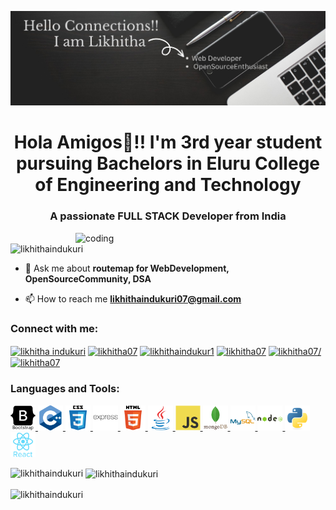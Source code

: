 ![logo](https://github.com/likhithaindukuri/likhithaindukuri/blob/main/Linked.jpg)


<h1 align="center">Hola Amigos👋!! I'm 3rd year student pursuing Bachelors  in Eluru College of Engineering and Technology</h1>
<h3 align="center">A passionate FULL STACK Developer from India </h3>

<img align="right" alt="coding" width="400" src="https://media.tenor.com/S59bPkT0pqcAAAAC/programming.gif">

<p align="left"> <img src="https://komarev.com/ghpvc/?username=likhithaindukuri&label=Profile%20views&color=0e75b6&style=flat" alt="likhithaindukuri" /> </p>

- 💬 Ask me about **routemap for WebDevelopment, OpenSourceCommunity, DSA**

- 📫 How to reach me **likhithaindukuri07@gmail.com**

<h3 align="left">Connect with me: </h3>
<p align="left">
<a href="https://linkedin.com/in/likhitha indukuri" target="blank"><img align="center" src="https://raw.githubusercontent.com/rahuldkjain/github-profile-readme-generator/master/src/images/icons/Social/linked-in-alt.svg" alt="likhitha indukuri" height="30" width="40" /></a>
<a href="https://www.codechef.com/users/likhitha07" target="blank"><img align="center" src="https://cdn.jsdelivr.net/npm/simple-icons@3.1.0/icons/codechef.svg" alt="likhitha07" height="30" width="40" /></a>
<a href="https://www.hackerrank.com/likhithaindukur1" target="blank"><img align="center" src="https://raw.githubusercontent.com/rahuldkjain/github-profile-readme-generator/master/src/images/icons/Social/hackerrank.svg" alt="likhithaindukur1" height="30" width="40" /></a>
<a href="https://codeforces.com/profile/likhitha07" target="blank"><img align="center" src="https://raw.githubusercontent.com/rahuldkjain/github-profile-readme-generator/master/src/images/icons/Social/codeforces.svg" alt="likhitha07" height="30" width="40" /></a>
<a href="https://www.leetcode.com/likhitha07/" target="blank"><img align="center" src="https://raw.githubusercontent.com/rahuldkjain/github-profile-readme-generator/master/src/images/icons/Social/leet-code.svg" alt="likhitha07/" height="30" width="40" /></a>
<a href="https://auth.geeksforgeeks.org/user/likhitha07" target="blank"><img align="center" src="https://raw.githubusercontent.com/rahuldkjain/github-profile-readme-generator/master/src/images/icons/Social/geeks-for-geeks.svg" alt="likhitha07" height="30" width="40" /></a>
</p>

<h3 align="left">Languages and  Tools:</h3>
<p align="left"> <a href="https://getbootstrap.com" target="_blank" rel="noreferrer"> <img src="https://raw.githubusercontent.com/devicons/devicon/master/icons/bootstrap/bootstrap-plain-wordmark.svg" alt="bootstrap" width="40" height="40"/> </a> <a href="https://www.w3schools.com/cpp/" target="_blank" rel="noreferrer"> <img src="https://raw.githubusercontent.com/devicons/devicon/master/icons/cplusplus/cplusplus-original.svg" alt="cplusplus" width="40" height="40"/> </a> <a href="https://www.w3schools.com/css/" target="_blank" rel="noreferrer"> <img src="https://raw.githubusercontent.com/devicons/devicon/master/icons/css3/css3-original-wordmark.svg" alt="css3" width="40" height="40"/> </a> <a href="https://expressjs.com" target="_blank" rel="noreferrer"> <img src="https://raw.githubusercontent.com/devicons/devicon/master/icons/express/express-original-wordmark.svg" alt="express" width="40" height="40"/> </a> <a href="https://www.w3.org/html/" target="_blank" rel="noreferrer"> <img src="https://raw.githubusercontent.com/devicons/devicon/master/icons/html5/html5-original-wordmark.svg" alt="html5" width="40" height="40"/> </a> <a href="https://www.java.com" target="_blank" rel="noreferrer"> <img src="https://raw.githubusercontent.com/devicons/devicon/master/icons/java/java-original.svg" alt="java" width="40" height="40"/> </a> <a href="https://developer.mozilla.org/en-US/docs/Web/JavaScript" target="_blank" rel="noreferrer"> <img src="https://raw.githubusercontent.com/devicons/devicon/master/icons/javascript/javascript-original.svg" alt="javascript" width="40" height="40"/> </a> <a href="https://www.mongodb.com/" target="_blank" rel="noreferrer"> <img src="https://raw.githubusercontent.com/devicons/devicon/master/icons/mongodb/mongodb-original-wordmark.svg" alt="mongodb" width="40" height="40"/> </a> <a href="https://www.mysql.com/" target="_blank" rel="noreferrer"> <img src="https://raw.githubusercontent.com/devicons/devicon/master/icons/mysql/mysql-original-wordmark.svg" alt="mysql" width="40" height="40"/> </a> <a href="https://nodejs.org" target="_blank" rel="noreferrer"> <img src="https://raw.githubusercontent.com/devicons/devicon/master/icons/nodejs/nodejs-original-wordmark.svg" alt="nodejs" width="40" height="40"/> </a> <a href="https://www.python.org" target="_blank" rel="noreferrer"> <img src="https://raw.githubusercontent.com/devicons/devicon/master/icons/python/python-original.svg" alt="python" width="40" height="40"/> </a> <a href="https://reactjs.org/" target="_blank" rel="noreferrer"> <img src="https://raw.githubusercontent.com/devicons/devicon/master/icons/react/react-original-wordmark.svg" alt="react" width="40" height="40"/> </a> </p>
<p><img align="left" src="https://github-readme-stats.vercel.app/api/top-langs?username=likhithaindukuri&show_icons=true&locale=en&layout=compact" alt="likhithaindukuri" /></p>
<p>&nbsp;<img align="center" src="https://github-readme-stats.vercel.app/api?username=likhithaindukuri&show_icons=true&locale=en" alt="likhithaindukuri" /></p>
<p><img align="center" src="https://github-readme-streak-stats.herokuapp.com/?user=likhithaindukuri&" alt="likhithaindukuri" /></p>
